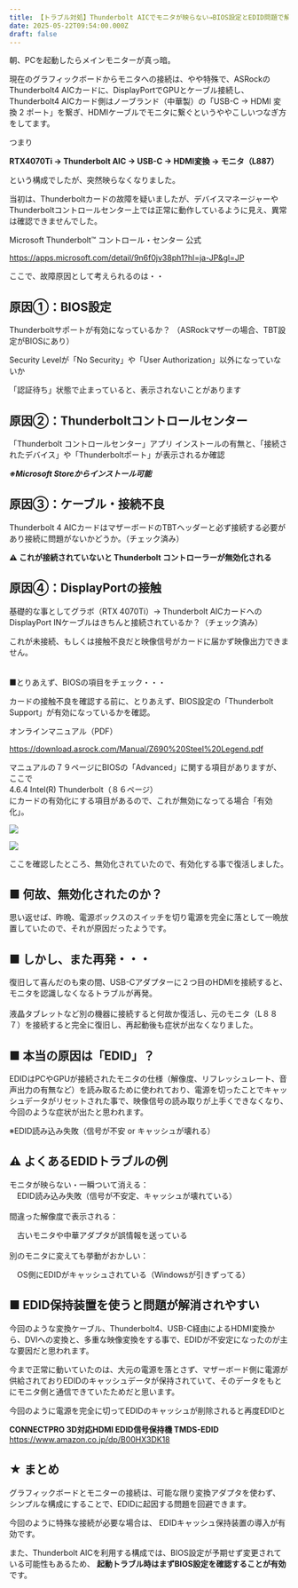```yaml
---
title: 【トラブル対処】Thunderbolt AICでモニタが映らない→BIOS設定とEDID問題で解決
date: 2025-05-22T09:54:00.000Z
draft: false
---
```

朝、PCを起動したらメインモニターが真っ暗。

現在のグラフィックボードからモニタへの接続は、やや特殊で、ASRockのThunderbolt4 AICカードに、DisplayPortでGPUとケーブル接続し、Thunderbolt4 AICカード側はノーブランド（中華製）の「USB-C -> HDMI 変換 2 ポート」を繋ぎ、HDMIケーブルでモニタに繋ぐというややこしいつなぎ方をしてます。

つまり

**RTX4070Ti → Thunderbolt AIC → USB-C → HDMI変換 → モニタ（L887）**

という構成でしたが、突然映らなくなりました。

当初は、Thunderboltカードの故障を疑いましたが、デバイスマネージャーやThunderboltコントロールセンター上では正常に動作しているように見え、異常は確認できませんでした。

Microsoft Thunderbolt™ コントロール・センター 公式

<https://apps.microsoft.com/detail/9n6f0jv38ph1?hl=ja-JP&gl=JP>

ここで、故障原因として考えられるのは・・



## 原因①：BIOS設定


Thunderboltサポートが有効になっているか？
（ASRockマザーの場合、TBT設定がBIOSにあり）

Security Levelが「No Security」や「User Authorization」以外になっていないか

「認証待ち」状態で止まっていると、表示されないことがあります



## 原因②：Thunderboltコントロールセンター


「Thunderbolt コントロールセンター」アプリ インストールの有無と、「接続されたデバイス」や「Thunderboltポート」が表示されるか確認


***※Microsoft Storeからインストール可能***



## 原因③：ケーブル・接続不良


Thunderbolt 4 AICカードはマザーボードのTBTヘッダーと必ず接続する必要があり接続に問題がないかどうか。（チェック済み）

**⚠ これが接続されていないと Thunderbolt コントローラーが無効化される**



## 原因④：DisplayPortの接触


基礎的な事としてグラボ（RTX 4070Ti）→ Thunderbolt AICカードへの DisplayPort INケーブルはきちんと接続されているか？（チェック済み）

これが未接続、もしくは接触不良だと映像信号がカードに届かず映像出力できません。\
\
\
■とりあえず、BIOSの項目をチェック・・・

カードの接触不良を確認する前に、とりあえず、BIOS設定の「Thunderbolt Support」が有効になっているかを確認。

オンラインマニュアル（PDF）

<https://download.asrock.com/Manual/Z690%20Steel%20Legend.pdf>

[](https://download.asrock.com/Manual/Z690%20Steel%20Legend.pdf)マニュアルの７９ページにBIOSの「Advanced[](https://download.asrock.com/Manual/Z690%20Steel%20Legend.pdf)」に関する項目がありますが、ここで\
4.6.4 Intel(R) Thunderbolt（８６ページ）\
にカードの有効化にする項目があるので、これが無効になってる場合「有効化」。



![](/images/uploads/イメージ15913.jpg)

![](/images/uploads/イメージ15914.jpg)



ここを確認したところ、無効化されていたので、有効化する事で復活しました。



## ■ 何故、無効化されたのか？

思い返せば、昨晩、電源ボックスのスイッチを切り電源を完全に落として一晩放置していたので、それが原因だったようです。

## ■ しかし、また再発・・・

復旧して喜んだのも束の間、USB-Cアダプターに２つ目のHDMIを接続すると、モニタを認識しなくなるトラブルが再発。\
\
液晶タブレットなど別の機器に接続すると何故か復活し、元のモニタ（L８８７）を接続すると完全に復旧し、再起動後も症状が出なくなりました。



## ■ 本当の原因は「EDID」？


EDIDはPCやGPUが接続されたモニタの仕様（解像度、リフレッシュレート、音声出力の有無など）を読み取るために使われており、電源を切ったことでキャッシュデータがリセットされた事で、映像信号の読み取りが上手くできなくなり、今回のような症状が出たと思われます。

※EDID読み込み失敗（信号が不安 or キャッシュが壊れる）



## ⚠️ よくあるEDIDトラブルの例


モニタが映らない・一瞬ついて消える：\
　EDID読み込み失敗（信号が不安定、キャッシュが壊れている）\
\
間違った解像度で表示される：

　古いモニタや中華アダプタが誤情報を送っている\
\
別のモニタに変えても挙動がおかしい：

　OS側にEDIDがキャッシュされている（Windowsが引きずってる）



## ■ EDID保持装置を使うと問題が解消されやすい

今回のような変換ケーブル、Thunderbolt4、USB-C経由によるHDMI変換から、DVIへの変換と、多重な映像変換をする事で、EDIDが不安定になったのが主な要因だと思われます。

今まで正常に動いていたのは、大元の電源を落とさず、マザーボード側に電源が供給されておりEDIDのキャッシュデータが保持されていて、そのデータをもとにモニタ側と通信できていたためだと思います。

今回のように電源を完全に切ってEDIDのキャッシュが削除されると再度EDIDと

**CONNECTPRO 3D対応HDMI EDID信号保持機 TMDS-EDID**
<https://www.amazon.co.jp/dp/B00HX3DK18>


## ★ まとめ

グラフィックボードとモニターの接続は、可能な限り変換アダプタを使わず、
シンプルな構成にすることで、EDIDに起因する問題を回避できます。

今回のように特殊な接続が必要な場合は、
EDIDキャッシュ保持装置の導入が有効です。

また、Thunderbolt AICを利用する構成では、BIOS設定が予期せず変更されている可能性もあるため、
**起動トラブル時はまずBIOS設定を確認することが有効**です。


